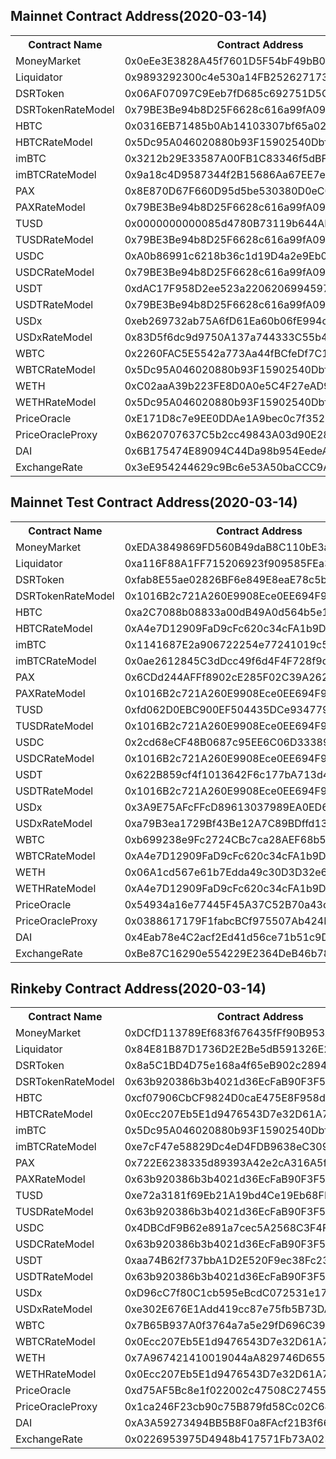 ## Mainnet Contract Address(2020-03-14)

<table>
	<tr>
   		<th>Contract Name</th>
    	<th>Contract Address</th>
	</tr>
	<tr>
		<td> MoneyMarket </td>
		<td> 0x0eEe3E3828A45f7601D5F54bF49bB01d1A9dF5ea </td>
	</tr>
	<tr>
		<td> Liquidator </td>
		<td> 0x9893292300c4e530a14FB2526271732a2a9b3f05 </td>
	</tr>
	<tr>
		<td> DSRToken </td>
		<td> 0x06AF07097C9Eeb7fD685c692751D5C66dB49c215 </td>
	</tr>
	<tr>
		<td> DSRTokenRateModel </td>
		<td> 0x79BE3Be94b8D25F6628c616a99fA09094bcF3712 </td>
	</tr>
	<tr>
		<td> HBTC </td>
		<td> 0x0316EB71485b0Ab14103307bf65a021042c6d380 </td>
	</tr>
	<tr>
		<td> HBTCRateModel </td>
		<td> 0x5Dc95A046020880b93F15902540Dbfe86489FddA </td>
	</tr>
    <tr>
		<td> imBTC </td>
		<td> 0x3212b29E33587A00FB1C83346f5dBFA69A458923 </td>
	</tr>
	<tr>
		<td> imBTCRateModel </td>
		<td> 0x9a18c4D9587344f2B15686Aa67EE7e5C4B00D549 </td>
	</tr>
	<tr>
		<td> PAX </td>
		<td> 0x8E870D67F660D95d5be530380D0eC0bd388289E1 </td>
	</tr>
	<tr>
		<td> PAXRateModel </td>
		<td> 0x79BE3Be94b8D25F6628c616a99fA09094bcF3712 </td>
	</tr>
	<tr>
		<td> TUSD </td>
		<td> 0x0000000000085d4780B73119b644AE5ecd22b376 </td>
	</tr>
	<tr>
		<td> TUSDRateModel </td>
		<td> 0x79BE3Be94b8D25F6628c616a99fA09094bcF3712 </td>
	</tr>
	<tr>
		<td> USDC </td>
		<td> 0xA0b86991c6218b36c1d19D4a2e9Eb0cE3606eB48 </td>
	</tr>
	<tr>
		<td> USDCRateModel </td>
		<td> 0x79BE3Be94b8D25F6628c616a99fA09094bcF3712 </td>
	</tr>
	<tr>
		<td> USDT </td>
		<td> 0xdAC17F958D2ee523a2206206994597C13D831ec7 </td>
	</tr>
	<tr>
		<td> USDTRateModel </td>
		<td> 0x79BE3Be94b8D25F6628c616a99fA09094bcF3712 </td>
	</tr>
	<tr>
		<td> USDx </td>
		<td> 0xeb269732ab75A6fD61Ea60b06fE994cD32a83549 </td>
	</tr>
	<tr>
		<td> USDxRateModel </td>
		<td> 0x83D5f6dc9d9750A137a744333C55b4Adf5F9A234 </td>
	</tr>
	<tr>
		<td> WBTC </td>
		<td> 0x2260FAC5E5542a773Aa44fBCfeDf7C193bc2C599 </td>
	</tr>
	<tr>
		<td> WBTCRateModel </td>
		<td> 0x5Dc95A046020880b93F15902540Dbfe86489FddA </td>
	</tr>
	<tr>
		<td> WETH </td>
		<td> 0xC02aaA39b223FE8D0A0e5C4F27eAD9083C756Cc2 </td>
	</tr>
	<tr>
		<td> WETHRateModel </td>
		<td> 0x5Dc95A046020880b93F15902540Dbfe86489FddA </td>
	</tr>
	<tr>
		<td> PriceOracle </td>
		<td> 0xE171D8c7e9EE0DDAe1A9bec0c7f35294e48c28d4 </td>
	</tr>
	<tr>
		<td> PriceOracleProxy </td>
		<td> 0xB620707637C5b2cc49843A03d90E28D9abbDa149 </td>
	</tr>
	<tr>
		<td> DAI </td>
		<td> 0x6B175474E89094C44Da98b954EedeAC495271d0F </td>
	</tr>
	<tr>
        <td> ExchangeRate </td>
        <td> 0x3eE954244629c9Bc6e53A50baCCC9A7B472f7D42 </td>
	</tr>
</table>


## Mainnet Test Contract Address(2020-03-14)

<table>
	<tr>
   		<th>Contract Name</th>
    	<th>Contract Address</th>
	</tr>
	<tr>
		<td> MoneyMarket </td>
		<td> 0xEDA3849869FD560B49daB8C110bE3a020F46c79E </td>
	</tr>
	<tr>
		<td> Liquidator </td>
		<td> 0xa116F88A1FF715206923f909585FEa35F52d540a </td>
	</tr>
	<tr>
		<td> DSRToken </td>
		<td> 0xfab8E55ae02826BF6e849E8eaE78c5b8FA4182F3 </td>
	</tr>
	<tr>
		<td> DSRTokenRateModel </td>
		<td> 0x1016B2c721A260E9908Ece0EE694F9fD10896C8D </td>
	</tr>
	<tr>
		<td> HBTC </td>
		<td> 0xa2C7088b08833a00dB49A0d564b5e1463A4B49cB </td>
	</tr>
	<tr>
		<td> HBTCRateModel </td>
		<td> 0xA4e7D12909FaD9cFc620c34cFA1b9DCC31f3BF43 </td>
	</tr>
    <tr>
		<td> imBTC </td>
		<td> 0x1141687E2a906722254e77241019c57496c0e83e </td>
	</tr>
	<tr>
		<td> imBTCRateModel </td>
		<td> 0x0ae2612845C3dDcc49f6d4F4F728f9de503AAbBf </td>
	</tr>
	<tr>
		<td> PAX </td>
		<td> 0x6CDd244AFFf8902cE285F02C39A2623Ecb461454 </td>
	</tr>
	<tr>
		<td> PAXRateModel </td>
		<td> 0x1016B2c721A260E9908Ece0EE694F9fD10896C8D </td>
	</tr>
	<tr>
		<td> TUSD </td>
		<td> 0xfd062D0EBC900EF504435DCe9347797d3b5e12Aa </td>
	</tr>
	<tr>
		<td> TUSDRateModel </td>
		<td> 0x1016B2c721A260E9908Ece0EE694F9fD10896C8D </td>
	</tr>
	<tr>
		<td> USDC </td>
		<td> 0x2cd68eCF48B0687c95EE6C06D33389688C3cbb8e </td>
	</tr>
	<tr>
		<td> USDCRateModel </td>
		<td> 0x1016B2c721A260E9908Ece0EE694F9fD10896C8D </td>
	</tr>
	<tr>
		<td> USDT </td>
		<td> 0x622B859cf4f1013642F6c177bA713d482fF5b483 </td>
	</tr>
	<tr>
		<td> USDTRateModel </td>
		<td> 0x1016B2c721A260E9908Ece0EE694F9fD10896C8D </td>
	</tr>
	<tr>
		<td> USDx </td>
		<td> 0x3A9E75AFcFFcD89613037989EA0ED6cEc44a4353 </td>
	</tr>
	<tr>
		<td> USDxRateModel </td>
		<td> 0xa79B3ea1729Bf43Be12A7C89BDffd1306dBFe647 </td>
	</tr>
	<tr>
		<td> WBTC </td>
		<td> 0xb699238e9Fc2724CBc7ca28AEF68b546Cd773612 </td>
	</tr>
	<tr>
		<td> WBTCRateModel </td>
		<td> 0xA4e7D12909FaD9cFc620c34cFA1b9DCC31f3BF43 </td>
	</tr>
	<tr>
		<td> WETH </td>
		<td> 0x06A1cd567e61b7Edda49c30D3D32e60F607fD646 </td>
	</tr>
	<tr>
		<td> WETHRateModel </td>
		<td> 0xA4e7D12909FaD9cFc620c34cFA1b9DCC31f3BF43 </td>
	</tr>
	<tr>
		<td> PriceOracle </td>
		<td> 0x54934a16e77445F45A37C52B70a43c3b4D011aD4 </td>
	</tr>
	<tr>
		<td> PriceOracleProxy </td>
		<td> 0x0388617179F1fabcBCf975507Ab424D8179cfF75 </td>
	</tr>
	<tr>
		<td> DAI </td>
		<td> 0x4Eab78e4C2acf2Ed41d56ce71b51c9D717782124 </td>
	</tr>
	<tr>
        <td> ExchangeRate </td>
        <td> 0xBe87C16290e554229E2364DeB46b78a4BFcae74a </td>
	</tr>
</table>



## Rinkeby Contract Address(2020-03-14)

<table>
	<tr>
   		<th>Contract Name</th>
    	<th>Contract Address</th>
	</tr>
	<tr>
		<td> MoneyMarket </td>
		<td> 0xDCfD113789Ef683f676435fFf90B953A0Cc76044 </td>
	</tr>
	<tr>
		<td> Liquidator </td>
		<td> 0x84E81B87D1736D2E2Be5dB591326E29F8458c63C </td>
	</tr>
	<tr>
		<td> DSRToken </td>
		<td> 0x8a5C1BD4D75e168a4f65eB902c289400B90FD980 </td>
	</tr>
	<tr>
		<td> DSRTokenRateModel </td>
		<td> 0x63b920386b3b4021d36EcFaB90F3F5b74Bc8b902 </td>
	</tr>
	<tr>
		<td> HBTC </td>
		<td> 0xcf07906CbCF9824D0caE475E8F958d48AcF1014C </td>
	</tr>
	<tr>
		<td> HBTCRateModel </td>
		<td> 0x0Ecc207Eb5E1d9476543D7e32D61A75e6bf767d3 </td>
	</tr>
	<tr>
		<td> imBTC </td>
		<td> 0x5Dc95A046020880b93F15902540Dbfe86489FddA </td>
	</tr>
	<tr>
		<td> imBTCRateModel </td>
		<td> 0xe7cF47e58829Dc4eD4FDB9638eC309A00a96D13a </td>
	</tr>
	<tr>
		<td> PAX </td>
		<td> 0x722E6238335d89393A42e2cA316A5fb1b8B2EB55 </td>
	</tr>
	<tr>
		<td> PAXRateModel </td>
		<td> 0x63b920386b3b4021d36EcFaB90F3F5b74Bc8b902 </td>
	</tr>
	<tr>
		<td> TUSD </td>
		<td> 0xe72a3181f69Eb21A19bd4Ce19Eb68FDb333d74c6 </td>
	</tr>
	<tr>
		<td> TUSDRateModel </td>
		<td> 0x63b920386b3b4021d36EcFaB90F3F5b74Bc8b902 </td>
	</tr>
	<tr>
		<td> USDC </td>
		<td> 0x4DBCdF9B62e891a7cec5A2568C3F4FAF9E8Abe2b </td>
	</tr>
	<tr>
		<td> USDCRateModel </td>
		<td> 0x63b920386b3b4021d36EcFaB90F3F5b74Bc8b902 </td>
	</tr>
	<tr>
		<td> USDT </td>
		<td> 0xaa74B62f737bbA1D2E520F9ec38Fc23b6E6817df </td>
	</tr>
	<tr>
		<td> USDTRateModel </td>
		<td> 0x63b920386b3b4021d36EcFaB90F3F5b74Bc8b902 </td>
	</tr>
	<tr>
		<td> USDx </td>
		<td> 0xD96cC7f80C1cb595eBcdC072531e1799B3a2436E </td>
	</tr>
	<tr>
		<td> USDxRateModel </td>
		<td> 0xe302E676E1Add419cc87e75fb5B73DAB24Ad1534 </td>
	</tr>
	<tr>
		<td> WBTC </td>
		<td> 0x7B65B937A0f3764a7a5e29fD696C391233218E91 </td>
	</tr>
	<tr>
		<td> WBTCRateModel </td>
		<td> 0x0Ecc207Eb5E1d9476543D7e32D61A75e6bf767d3 </td>
	</tr>
	<tr>
		<td> WETH </td>
		<td> 0x7A967421410019044aA829746D65575325082e99 </td>
	</tr>
	<tr>
		<td> WETHRateModel </td>
		<td> 0x0Ecc207Eb5E1d9476543D7e32D61A75e6bf767d3 </td>
	</tr>
	<tr>
		<td> PriceOracle </td>
		<td> 0xd75AF5Bc8e1f022002c47508C27455A20738b1F5 </td>
	</tr>
	<tr>
		<td> PriceOracleProxy </td>
		<td> 0x1ca246F23cb90c75B879fd58Cc02C64B52B01e99 </td>
	</tr>
	<tr>
		<td> DAI </td>
		<td> 0xA3A59273494BB5B8F0a8FAcf21B3f666A47d6140 </td>
	</tr>
	<tr>
        <td> ExchangeRate </td>
        <td> 0x0226953975D4948b417571Fb73A02358d25aFF1A </td>
	</tr>
</table>
